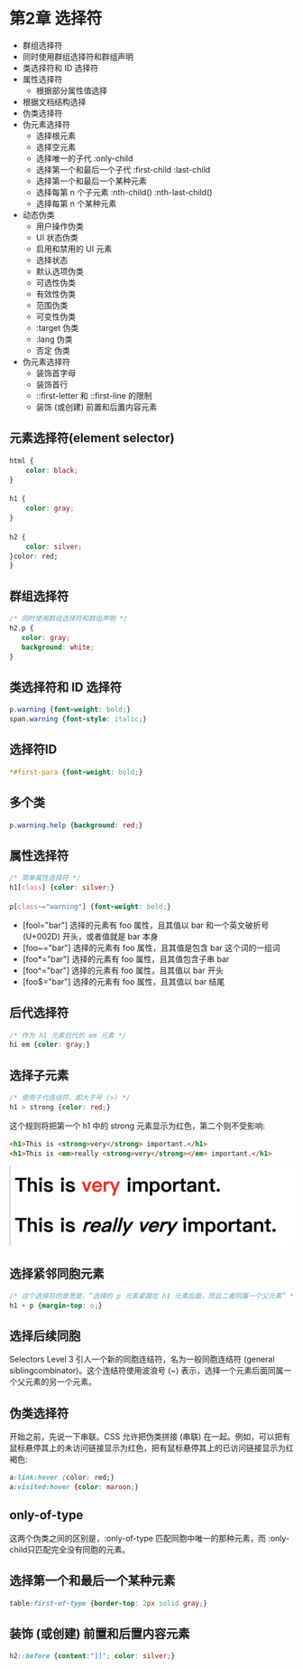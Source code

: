 # 第2章 选择符

- 群组选择符
- 同时使用群组选择符和群组声明
- 类选择符和 ID 选择符
- 属性选择符
    - 根据部分属性值选择
- 根据文档结构选择
- 伪类选择符
- 伪元素选择符
    - 选择根元素
    - 选择空元素
    - 选择唯一的子代 :only-child
    - 选择第一个和最后一个子代 :first-child :last-child
    - 选择第一个和最后一个某种元素
    - 选择每第 n 个子元素 :nth-child()  :nth-last-child()
    - 选择每第 n 个某种元素
- 动态伪类
    - 用户操作伪类
    - UI 状态伪类
    - 启用和禁用的 UI 元素
    - 选择状态
    - 默认选项伪类
    - 可选性伪类
    - 有效性伪类
    - 范围伪类
    - 可变性伪类
    - :target 伪类
    - :lang 伪类
    - 否定 伪类
- 伪元素选择符
    - 装饰首字母
    - 装饰首行
    - ::first-letter 和 ::first-line 的限制
    - 装饰 (或创建) 前置和后置内容元素



## 元素选择符(element selector)

```css
html {
    color: black;
}

h1 {
    color: gray;
}

h2 {
    color: silver;
}color: red;
}
```

## 群组选择符

 ```css
/* 同时使用群组选择符和群组声明 */
h2,p {
    color: gray;
    background: white;
}
 ```

 ## 类选择符和 ID 选择符


 ```css
p.warning {font-weight: bold;}
span.warning {font-style: italic;}
 ```

 ## 选择符ID

 ```css
*#first-para {font-weight: bold;}
 ```


 ## 多个类

```css
p.warning.help {background: red;}
```

## 属性选择符

```css
/* 简单属性选择符 */
h1[class] {color: silver;}

p[class~="warning"] {font-weight: bold;}
```


- [fool="bar"] 选择的元素有 foo 属性，且其值以 bar 和一个英文破折号 (U+002D) 开头，或者值就是 bar 本身
- [foo~="bar"] 选择的元素有 foo 属性，且其值是包含 bar 这个词的一组词
- [foo*="bar"] 选择的元素有 foo 属性，且其值包含子串 bar
- [foo^="bar"] 选择的元素有 foo 属性，且其值以 bar 开头
- [foo$="bar"] 选择的元素有 foo 属性，且其值以 bar 结尾


## 后代选择符

```css
/* 作为 h1 元素后代的 em 元素 */
hi em {color: gray;}
```
## 选择子元素

```css
/* 使用子代连结符，即大于号 (>) */
h1 > strong {color: red;}
```

这个规则将把第一个 h1 中的 strong 元素显示为红色，第二个则不受影响:

```html
<h1>This is <strong>very</strong> important.</h1>
<h1>This is <em>really <strong>very</strong></em> important.</h1>
```

![选择子元素](images/css-child-el.png)

## 选择紧邻同胞元素

```css
/* 这个选择符的意思是，“选择的 p 元素紧跟在 h1 元素后面，而且二者同属一个父元素” */
h1 + p {margin-top: o;}
```
## 选择后续同胞

Selectors Level 3 引人一个新的同胞连结符，名为一般同胞连结符 (general siblingcombinator)。这个连结符使用波浪号 (~) 表示，选择一个元素后面同属一个父元素的另一个元素。

## 伪类选择符

开始之前，先说一下串联。CSS 允许把伪类拼接 (串联) 在一起。例如，可以把有鼠标悬停其上的未访问链接显示为红色，把有鼠标悬停其上的已访问链接显示为红褐色:

```css
a:link:hover (color: red;}
a:visited:hover {color: maroon;}
```

## only-of-type

这两个伪类之间的区别是，:only-of-type 匹配同胞中唯一的那种元素，而 :only-child只匹配完全没有同胞的元素。

## 选择第一个和最后一个某种元素

```css
table:first-of-type {border-top: 2px solid gray;}
```


## 装饰 (或创建) 前置和后置内容元素

```css
h2::before {content:"]]"; color: silver;}
```